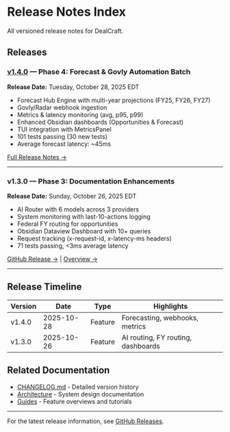 # Release Notes Index

All versioned release notes for DealCraft.

## Releases

### [v1.4.0](v1.4.0.md) — Phase 4: Forecast & Govly Automation Batch
**Release Date:** Tuesday, October 28, 2025 EDT

- Forecast Hub Engine with multi-year projections (FY25, FY26, FY27)
- Govly/Radar webhook ingestion
- Metrics & latency monitoring (avg, p95, p99)
- Enhanced Obsidian dashboards (Opportunities & Forecast)
- TUI integration with MetricsPanel
- 101 tests passing (30 new tests)
- Average forecast latency: ~45ms

[Full Release Notes →](v1.4.0.md)

---

### v1.3.0 — Phase 3: Documentation Enhancements
**Release Date:** Sunday, October 26, 2025 EDT

- AI Router with 6 models across 3 providers
- System monitoring with last-10-actions logging
- Federal FY routing for opportunities
- Obsidian Dataview Dashboard with 10+ queries
- Request tracking (x-request-id, x-latency-ms headers)
- 71 tests passing, <3ms average latency

[GitHub Release →](https://github.com/routerjoe/DealCraft/releases/tag/v1.3.0) | [Overview →](../guides/phase3_overview.md)

---

## Release Timeline

| Version | Date | Type | Highlights |
|---------|------|------|------------|
| v1.4.0 | 2025-10-28 | Feature | Forecasting, webhooks, metrics |
| v1.3.0 | 2025-10-26 | Feature | AI routing, FY routing, dashboards |

## Related Documentation

- [CHANGELOG.md](../../CHANGELOG.md) - Detailed version history
- [Architecture](../architecture/) - System design documentation
- [Guides](../guides/) - Feature overviews and tutorials

---

For the latest release information, see [GitHub Releases](https://github.com/routerjoe/DealCraft/releases).